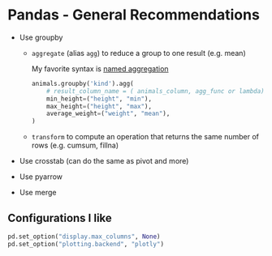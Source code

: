 # Pandas - General Recommendations

- Use groupby

  - `aggregate` (alias `agg`) to reduce a group to one result (e.g. mean)
    
    My favorite syntax is [named aggregation](https://pandas.pydata.org/docs/user_guide/groupby.html#named-aggregation)
    
    ```python
    animals.groupby('kind').agg(
        # result_column_name = ( animals_column, agg_func or lambda)
        min_height=("height", "min"),
        max_height=("height", "max"),
        average_weight=("weight", "mean"),
    )
    ```
    
  - `transform` to compute an operation that returns the same number of rows (e.g. cumsum, fillna)
  
- Use crosstab (can do the same as pivot and more)
- Use pyarrow
- Use merge

## Configurations I like

```python
pd.set_option("display.max_columns", None)
pd.set_option("plotting.backend", "plotly")
```